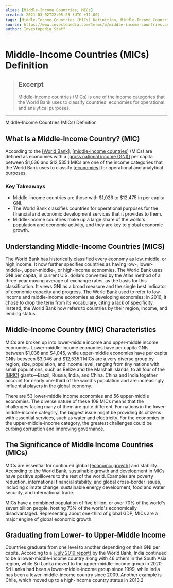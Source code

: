 ```yaml
---
alias: [Middle-Income Countries, MICs]
created: 2021-03-02T22:05:23 (UTC +11:00)
tags: [Middle-Income Countries (MICs) Definition, Middle-Income Countries (MICs) Definition]
source: https://www.investopedia.com/terms/m/middle-income-countries.asp
author: Investopedia Staff
---
```


# Middle-Income Countries (MICs) Definition

> ## Excerpt
> Middle-income countries (MICs) is one of the income categories that the World Bank uses to classify countries' economies for operational and analytical purposes.

---

Middle-Income Countries (MICs) Definition
## What Is a Middle-Income Country? (MIC)

According to the [[World Bank]](https://www.investopedia.com/terms/w/worldbank.asp), [[middle-income countries]](https://www.worldbank.org/en/country/mic) (MICs) are defined as economies with a [[gross national income (GNI)]](https://www.investopedia.com/terms/g/gross-national-income-gni.asp) per capita between $1,036 and $12,535.1 MICs are one of the income categories that the World Bank uses to classify [[economies]](https://www.investopedia.com/terms/e/economy.asp) for operational and analytical purposes.

### Key Takeaways

-   Middle-income countries are those with $1,026 to $12,475 in per capita GNI. 
-   The World Bank classifies countries for operational purposes for the financial and economic development services that it provides to them.
-   Middle-income countries make up a large share of the world's population and economic activity, and they are key to global economic growth.

## Understanding Middle-Income Countries (MICS)

The World Bank has historically classified every economy as low, middle, or high income. It now further specifies countries as having low-, lower-middle-, upper-middle-, or high-income economies. The World Bank uses GNI per capita, in current U.S. dollars converted by the Atlas method of a three-year moving average of exchange rates, as the basis for this classification. It views GNI as a broad measure and the single best indicator of economic capacity and progress. The World Bank used to refer to low-income and middle-income economies as developing economies; in 2016, it chose to drop the term from its vocabulary, citing a lack of specificity. Instead, the World Bank now refers to countries by their region, income, and lending status. 

## Middle-Income Country (MIC) Characteristics

MICs are broken up into lower-middle income and upper-middle income economies. Lower-middle-income economies have per capita GNIs between $1,036 and $4,045, while upper-middle economies have per capita GNIs between $3,046 and $12,535.1 MICs are a very diverse group by region, size, population, and income level, ranging from tiny nations with small populations, such as Belize and the Marshall Islands, to all four of the [[BRIC]](https://www.investopedia.com/terms/b/bric.asp) giants—Brazil, Russia, India, and China. China and India together account for nearly one-third of the world's population and are increasingly influential players in the global economy.

There are 53 lower-middle income economies and 56 upper-middle economies. The diverse nature of these 109 MICs means that the challenges facing many of them are quite different. For nations in the lower-middle-income category, the biggest issue might be providing its citizens with essential services, such as water and electricity. For the economies in the upper-middle-income category, the greatest challenges could be curbing corruption and improving governance.

## The Significance of Middle Income Countries (MICs)

MICs are essential for continued global [[economic growth]](https://www.investopedia.com/terms/e/economicgrowth.asp) and stability. According to the World Bank, sustainable growth and development in MICs have positive spillovers to the rest of the world. Examples are poverty reduction, international financial stability, and global cross-border issues, including climate change, sustainable energy development, food and water security, and international trade.

MICs have a combined population of five billion, or over 70% of the world's seven billion people, hosting 73% of the world's economically disadvantaged. Representing about one-third of global GDP, MICs are a major engine of global economic growth.

## Graduating from Lower- to Upper-Middle Income

Countries graduate from one level to another depending on their GNI per capita. According to a [[July 2019 report]](https://blogs.worldbank.org/opendata/new-country-classifications-income-level-2019-2020) by the World Bank, India continued to be a lower-middle-income country along with 46 others in the South Asia region, while Sri Lanka moved to the upper-middle-income group in 2020. Sri Lanka had been a lower-middle-income group since 1999, while India has been a lower-middle-income country since 2009. Another example is Chile, which moved up to a high-income country status in 2013.2
